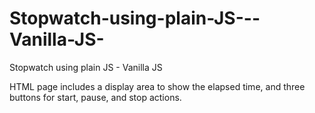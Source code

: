 # Stopwatch-using-plain-JS---Vanilla-JS-
Stopwatch using plain JS - Vanilla JS 


HTML page includes a display area to show the elapsed time, and three buttons for start, pause, and stop actions. 

